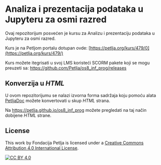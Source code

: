 # Analiza i prezentacija podataka u Jupyteru za osmi razred

Ovaj repozitorijum posvećen je kursu za Analizu i prezentaciju podataka u Jupyteru za osmi razred. 

Kurs je na Petljom portalu dotupan ovde: [https://petlja.org/kurs/479/0](https://petlja.org/kurs/479/)

Kurs možete itegrisati u svoj LMS koristeći SCORM pakete koji se mogu preuzeti sa: https://github.com/Petlja/os8_inf_prog/releases

## Konverzija u *HTML*

U ovom repozitorijumu se nalazi izvorna forma sadržaja koju pomoću alata [PetljaDoc](https://github.com/Petlja/PetljaDoc) možete konvertovati u skup *HTML* strana.

Na https://petlja.github.io/os8_inf_prog možete pregledati na taj način dobijene *HTML* strane.

## License

This work by Fondacija Petlja is licensed under a
[Creative Commons Attribution 4.0 International License][cc-by].

[![CC BY 4.0][cc-by-image]][cc-by]

[cc-by]: http://creativecommons.org/licenses/by/4.0/
[cc-by-image]: https://i.creativecommons.org/l/by/4.0/88x31.png

